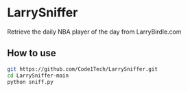 # LarrySniffer
Retrieve the daily NBA player of the day from LarryBirdle.com

## How to use
```bash
git https://github.com/Code1Tech/LarrySniffer.git
cd LarrySniffer-main
python sniff.py
```
